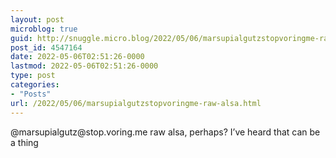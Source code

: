 ```yaml
---
layout: post
microblog: true
guid: http://snuggle.micro.blog/2022/05/06/marsupialgutzstopvoringme-raw-alsa.html
post_id: 4547164
date: 2022-05-06T02:51:26-0000
lastmod: 2022-05-06T02:51:26-0000
type: post
categories:
- "Posts"
url: /2022/05/06/marsupialgutzstopvoringme-raw-alsa.html
---
```

<p>@marsupialgutz@stop.voring.me raw alsa, perhaps? I’ve heard that can be a thing</p>
